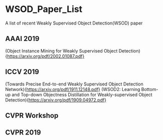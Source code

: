# WSOD_Paper_List
A list of recent Weakly Supervised Object Detection(WSOD) paper

## AAAI 2019
(Object Instance Mining for Weakly Supervised Object Detection){https://arxiv.org/pdf/2002.01087.pdf}

## ICCV 2019
(Towards Precise End-to-end Weakly Supervised Object Detection Network){https://arxiv.org/pdf/1911.12148.pdf}
(WSOD2: Learning Bottom-up and Top-down Objectness Distillation for Weakly-supervised Object Detection){https://arxiv.org/pdf/1909.04972.pdf}


## CVPR Workshop


## CVPR 2019